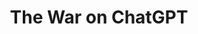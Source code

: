 ---
title: "The War on ChatGPT"
description: "This week... Atrioc goes panning for gold, DougDoug is back on the AI train, and Aiden goes house hunting in Vienna"
pubDate: 2025-04-16
youtubeId: "kPwErvsFr1s"
episodeNumber: 7
summary: ""
aiDiscussion: "/audio/AI Open Source, Vienna Housing_ A Discussion.wav"
tags:
  - "ChatGPT"
  - "AI"
  - "Trump"
  - "Gold Card"
  - "DeepSeek"
  - "Open Source"
  - "Housing"
citations:
  - title: "ChatGPT"
    url: "https://chatgpt.com/"
  - title: "How to become an Irish resident through investment in the IIP program (topic discussed in the episode)"
    url: "https://www.resideinireland.com/blog/how-to-become-an-irish-resident-through-investment-in-the-iip-program"
  - title: "At $5 Million Each, 1000 ‘Gold Card’ Visas Have Been Sold. Could This Pay Off The US Debt?"
    url: "https://www.forbes.com/sites/dougmelville/2025/03/26/at-5-million-each-1000-gold-card-visas-have-been-sold-could-this-pay-off-the-us-debt/"
  - title: "Comparison of open-source and closed-source software"
    url: "https://en.wikipedia.org/wiki/Comparison_of_open-source_and_closed-source_software"
  - title": "OpenAI plans to release open-weight language model in coming months (topic discussed in the episode)"
    url: "https://www.reuters.com/technology/artificial-intelligence/openai-plans-release-open-weight-language-model-coming-months-2025-03-31/"
  - title: "DeepSeek"
    url: "https://www.deepseek.com/en/"
---